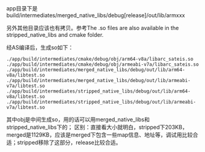 app目录下是build/intermediates/merged_native_libs/debug[release]/out/lib/armxxx

另外其他目录应该也有拷贝。参考The .so files are also available in the stripped_native_libs and cmake folder.



经AS编译后，生成so如下：

```shell
./app/build/intermediates/cmake/debug/obj/arm64-v8a/libarc_sateis.so
./app/build/intermediates/cmake/debug/obj/armeabi-v7a/libarc_sateis.so
./app/build/intermediates/merged_native_libs/debug/out/lib/arm64-v8a/libtest.so
./app/build/intermediates/merged_native_libs/debug/out/lib/armeabi-v7a/libtest.so
./app/build/intermediates/stripped_native_libs/debug/out/lib/arm64-v8a/libtest.so
./app/build/intermediates/stripped_native_libs/debug/out/lib/armeabi-v7a/libtest.so
```

其中obj是中间生成so，用的话可以用merged_native_libs和stripped_native_libs下的；
 区别：直接看大小就明白，stripped下203KB， merged是1129KB，应该是merged下包含一些map信息、地址等，调试用比较合适；stripped移除了这部分，release比较合适。

